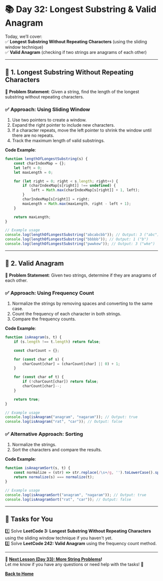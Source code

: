 # **📚 Day 32: Longest Substring & Valid Anagram**  

Today, we’ll cover:  
✅ **Longest Substring Without Repeating Characters** (using the sliding window technique)  
✅ **Valid Anagram** (checking if two strings are anagrams of each other)  

---

## **🔹 1. Longest Substring Without Repeating Characters**  

📌 **Problem Statement**: Given a string, find the length of the longest substring without repeating characters.

### **✅ Approach**: Using Sliding Window
1. Use two pointers to create a window.
2. Expand the right pointer to include new characters.
3. If a character repeats, move the left pointer to shrink the window until there are no repeats.
4. Track the maximum length of valid substrings.

**Code Example**:
```js
function lengthOfLongestSubstring(s) {
    const charIndexMap = {};
    let left = 0;
    let maxLength = 0;

    for (let right = 0; right < s.length; right++) {
        if (charIndexMap[s[right]] !== undefined) {
            left = Math.max(charIndexMap[s[right]] + 1, left);
        }
        charIndexMap[s[right]] = right;
        maxLength = Math.max(maxLength, right - left + 1);
    }

    return maxLength;
}

// Example usage
console.log(lengthOfLongestSubstring("abcabcbb")); // Output: 3 ("abc")
console.log(lengthOfLongestSubstring("bbbbb")); // Output: 1 ("b")
console.log(lengthOfLongestSubstring("pwwkew")); // Output: 3 ("wke")
```

---

## **🔹 2. Valid Anagram**  

📌 **Problem Statement**: Given two strings, determine if they are anagrams of each other.

### **✅ Approach**: Using Frequency Count
1. Normalize the strings by removing spaces and converting to the same case.
2. Count the frequency of each character in both strings.
3. Compare the frequency counts.

**Code Example**:
```js
function isAnagram(s, t) {
    if (s.length !== t.length) return false;

    const charCount = {};

    for (const char of s) {
        charCount[char] = (charCount[char] || 0) + 1;
    }

    for (const char of t) {
        if (!charCount[char]) return false;
        charCount[char]--;
    }

    return true;
}

// Example usage
console.log(isAnagram("anagram", "nagaram")); // Output: true
console.log(isAnagram("rat", "car")); // Output: false
```

### **✅ Alternative Approach**: Sorting
1. Normalize the strings.
2. Sort the characters and compare the results.

**Code Example**:
```js
function isAnagramSort(s, t) {
    const normalize = (str) => str.replace(/\s+/g, '').toLowerCase().split('').sort().join('');
    return normalize(s) === normalize(t);
}

// Example usage
console.log(isAnagramSort("anagram", "nagaram")); // Output: true
console.log(isAnagramSort("rat", "car")); // Output: false
```

---

## **📝 Tasks for You**  
1️⃣ Solve **LeetCode 3: Longest Substring Without Repeating Characters** using the sliding window technique if you haven't yet.  
2️⃣ Solve **LeetCode 242: Valid Anagram** using the frequency count method.  

---

🎯 **[Next Lesson (Day 33): More String Problems](../day_33/README.md)!**  
Let me know if you have any questions or need help with the tasks! 🚀

[**Back to Home**](../../../)